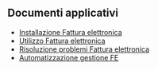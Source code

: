 ## Documenti applicativi
- [Installazione Fattura elettronica](Sorgenti/DOC/TA/B£AMO/V5FTPA_A1)
- [Utilizzo Fattura elettronica](Sorgenti/DOC/TA/B£AMO/V5FTPA_A2)
- [Risoluzione problemi Fattura elettronica](Sorgenti/DOC/TA/B£AMO/V5FTPA_A3)
- [Automatizzazione gestione FE](Sorgenti/DOC/TA/B£AMO/V5FTPA_A4)

